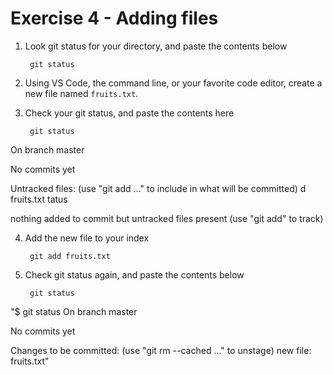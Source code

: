 # Exercise 4 - Adding files

1. Look git status for your directory, and paste the contents below

        git status

2. Using VS Code, the command line, or your favorite code editor, create a new file named `fruits.txt`.

3. Check your git status, and paste the contents here

        git status

On branch master

No commits yet

Untracked files:
  (use "git add <file>..." to include in what will be committed)
        d
        fruits.txt
        tatus

nothing added to commit but untracked files present (use "git add" to track)



4. Add the new file to your index

        git add fruits.txt

5. Check git status again, and paste the contents below

        git status

"$ git status
On branch master

No commits yet

Changes to be committed:
  (use "git rm --cached <file>..." to unstage)
        new file:   fruits.txt"
